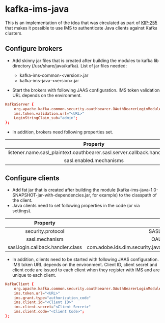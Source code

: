 # kafka-ims-java

This is an implementation of the idea that was circulated as part of [KIP-255](https://cwiki.apache.org/confluence/pages/viewpage.action?pageId=75968876) that makes it possible to use IMS to authenticate Java clients against Kafka clusters.

## Configure brokers

* Add skinny jar files that is created after building the modules to kafka lib directory (/usr/share/java/kafka). 
List of jar files needed:

  * kafka-ims-common-\<version\>.jar
  * kafka-ims-java-\<version\>.jar

* Start the brokers with following JAAS configuration. IMS token validation URL depends on the environment.

```conf
KafkaServer {
    org.apache.kafka.common.security.oauthbearer.OAuthBearerLoginModule required
    ims.token.validation.url="<URL>"
    LoginStringClaim_sub="admin";
};
```

* In addition, brokers need following properties set.

| Property | Value |
| :-------:|:-----:|
| listener.name.sasl_plaintext.oauthbearer.sasl.server.callback.handler.class | com.adobe.ids.dim.security.java.IMSAuthenticateValidatorCallbackHandler |
| sasl.enabled.mechanisms | OAUTHBEARER |

## Configure clients

* Add fat jar that is created after building the module (kafka-ims-java-1.0-SNAPSHOT-jar-with-dependencies.jar, for example) to the classpath of the client.
* Java clients need to set following properties in the code (or via settings).

| Property | Value |
| :-------:|:-----:|
| security.protocol | SASL_PLAINTEXT |
| sasl.mechanism  | OAUTHBEARER |
| sasl.login.callback.handler.class | com.adobe.ids.dim.security.java.IMSAuthenticateLoginCallbackHandler |

* In addition, clients need to be started with following JAAS configuration. IMS token  URL depends on the environment. Client ID, client secret and client code are issued to each client when they register with IMS and are unique to each client.

```conf
KafkaClient {
    org.apache.kafka.common.security.oauthbearer.OAuthBearerLoginModule required
    ims.token.url="<URL>"
    ims.grant.type="authorization_code" 
    ims.client.id="<Client ID>"
    ims.client.secret="<Client Secret>"
    ims.client.code="<Client Code>";
};
```
